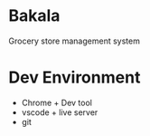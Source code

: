 # Bakala
Grocery store management system


 # Dev Environment
 * Chrome + Dev tool
 * vscode + live server
 * git